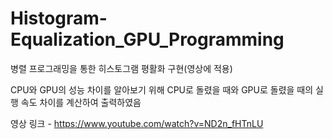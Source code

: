 # Histogram-Equalization_GPU_Programming
병렬 프로그래밍을 통한 히스토그램 평활화 구현(영상에 적용)

CPU와 GPU의 성능 차이를 알아보기 위해 CPU로 돌렸을 때와 GPU로 돌렸을 때의 실행 속도 차이를 계산하여 출력하였음

영상 링크 - https://www.youtube.com/watch?v=ND2n_fHTnLU
